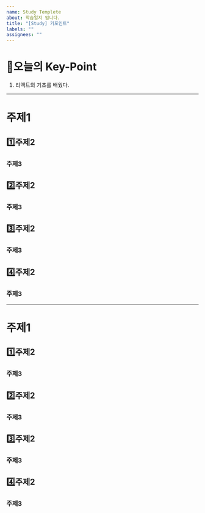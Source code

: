 ```yaml
---
name: Study Templete
about: 학습일지 입니다.
title: "[Study] 키포인트"
labels: ""
assignees: ""
---
```


# 🔎오늘의 Key-Point

1. 리액트의 기초를 배웠다.

---

# 주제1

## 1️⃣주제2

### 주제3

## 2️⃣주제2

### 주제3

## 3️⃣주제2

### 주제3

## 4️⃣주제2

### 주제3

---

# 주제1

## 1️⃣주제2

### 주제3

## 2️⃣주제2

### 주제3

## 3️⃣주제2

### 주제3

## 4️⃣주제2

### 주제3
